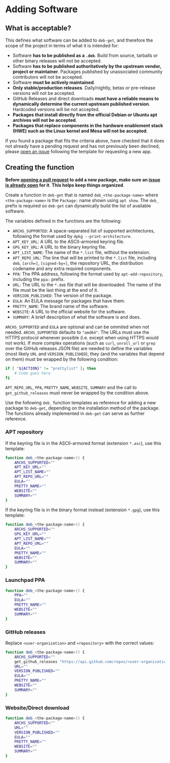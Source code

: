 # Adding Software
## What is acceptable?
This defines what software can be added to `deb-get`, and therefore the scope of the project in terms of what it is intended for:
* Software **has to be published as a `.deb`**. Build from source, tarballs or other binary releases will not be accepted.
* Software **has to be published authoritatively by the upstream vendor, project or maintainer**. Packages published by unassociated community contributors will not be accepted.
* Software **must be actively maintained**.
* **Only stable/production releases**. Daily/nightly, betas or pre-release versions will not be accepted.
* GitHub Releases and direct downloads **must have a reliable means to dynamically determine the current upstream published version**. Hardcoded versions will be not accepted.
* **Packages that install directly from the official Debian or Ubuntu apt archives will not be accepted**.
* **Packages that replace components in the hardware enablement stack (HWE) such as the Linux kernel and Mesa will not be accepted**.

If you found a package that fits the criteria above, have checked that it does not already have a pending request and has not previously been declined, please [open an issue](https://github.com/wimpysworld/deb-get/issues/new) following the template for requesting a new app.

## Creating the function
**Before [opening a pull request](https://github.com/wimpysworld/deb-get/pulls) to add a new package, make sure an [issue is already open](https://github.com/wimpysworld/deb-get/issues) for it**. **This helps keep things organized**.

Create a function in `deb-get` that is named `deb_<the-package-name>` where `<the-package-name>` is the `Package:` name shown using `apt show`. The `deb_` prefix is required so `deb-get` can dynamically build the list of available software.

The variables defined in the functions are the following:
* `ARCHS_SUPPORTED`: A space-separated list of supported architectures, following the format used by `dpkg --print-architecture`.
* `APT_KEY_URL`: A URL to the ASCII-armored keyring file.
* `GPG_KEY_URL`: A URL to the binary keyring file.
* `APT_LIST_NAME`: The name of the `*.list` file, without the extension.
* `APT_REPO_URL`: The line that will be printed to the `*.list` file, including `deb`, `[arch=]`, `[signed-by=]`, the repository URL, the distribution codename and any extra required components.
* `PPA`: The PPA address, following the format used by `apt-add-repository`, including the `ppa:` prefix.
* `URL`: The URL to the `*.deb` file that will be downloaded. The name of the file must be the last thing at the end of it.
* `VERSION_PUBLISHED`: The version of the package.
* `EULA`: An EULA message for packages that have them.
* `PRETTY_NAME`: The brand name of the software.
* `WEBSITE`: A URL to the official website for the software.
* `SUMMARY`: A brief description of what the software is and does.

`ARCHS_SUPPORTED` and `EULA` are optional and can be ommited when not needed. `ARCHS_SUPPORTED` defaults to `"amd64"`. The URLs must use the HTTPS protocol whenever possible (i.e. except when using HTTPS would not work). If more complex operations (such as `curl`, `unroll_url` or `grep` over the GitHub releases JSON file) are needed to define the variables (most likely `URL` and `VERSION_PUBLISHED`), they (and the variables that depend on them) must be wrapped by the following condition:
```bash
if [ "${ACTION}" != "prettylist" ]; then
    # Code goes here
fi
```

`APT_REPO_URL`, `PPA`, `PRETTY_NAME`, `WEBSITE`, `SUMMARY` and the call to `get_github_releases` must never be wrapped by the condition above.

Use the following `deb_` function templates as reference for adding a new package to `deb-get`, depending on the installation method of the package. The functions already implemented in `deb-get` can serve as further reference.

### APT repository
If the keyring file is in the ASCII-armored format (extension `*.asc`), use this template:
```bash
function deb_<the-package-name>() {
    ARCHS_SUPPORTED=""
    APT_KEY_URL=""
    APT_LIST_NAME=""
    APT_REPO_URL=""
    EULA=""
    PRETTY_NAME=""
    WEBSITE=""
    SUMMARY=""
}
```
If the keyring file is in the binary format instead (extension `*.gpg`), use this template:
```bash
function deb_<the-package-name>() {
    ARCHS_SUPPORTED=""
    GPG_KEY_URL=""
    APT_LIST_NAME=""
    APT_REPO_URL=""
    EULA=""
    PRETTY_NAME=""
    WEBSITE=""
    SUMMARY=""
}
```

### Launchpad PPA
```bash
function deb_<the-package-name>() {
    PPA=""
    EULA=""
    PRETTY_NAME=""
    WEBSITE=""
    SUMMARY=""
}
```

### GitHub releases
Replace `<user-organization>` and `<repository>` with the correct values:
```bash
function deb_<the-package-name>() {
    ARCHS_SUPPORTED=""
    get_github_releases "https://api.github.com/repos/<user-organization>/<repository>/releases/latest"
    URL=""
    VERSION_PUBLISHED=""
    EULA=""
    PRETTY_NAME=""
    WEBSITE=""
    SUMMARY=""
}
```

### Website/Direct download
```bash
function deb_<the-package-name>() {
    ARCHS_SUPPORTED=""
    URL=""
    VERSION_PUBLISHED=""
    EULA=""
    PRETTY_NAME=""
    WEBSITE=""
    SUMMARY=""
}
```
